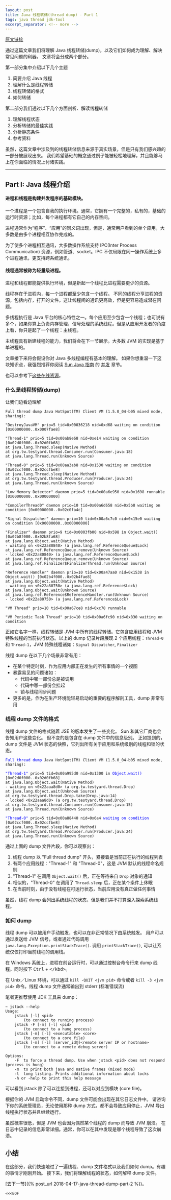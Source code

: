 ```yaml
---
layout: post
title: Java 线程转储(thread dump) - Part 1
tags: java thread jdk-tool
excerpt_separator: <!-- more -->
---
```


[原文链接](https://sites.google.com/site/threaddumps/java-thread-dumps)
 
通过这篇文章我们将理解 Java 线程转储(dump)，以及它们如何成为理解、解决常见问题的利器。
文章将会分成两个部分。

第一部分集中介绍以下几个主题

1. 简要介绍 Java 线程
1. 理解什么是线程转储
1. 线程转储的格式
1. 如何转储

<!-- more -->

第二部分我们通过以下几个方面剖析、解读线程转储

1. 理解线程状态
1. 分析转储的最佳实践
1. 分析静态条件
1. 参考资料

虽然，这篇文章中涉及到的线程转储信息来源于真实场景，但是只有我们感兴趣的一部分被展现出来。
我们希望基础的概念通过例子能被轻松地理解，并且能够马上在你面临的情况上付诸实践。

-----

## Part I: Java 线程介绍

#### 进程和线程是构建并发程序的基础模块。

一个进程是一个包含自我的执行环境。通常，它拥有一个完整的，私有的，基础的运行时资源；比如，每个进程都有它自己的内存空间。

进程通常作为“程序”、“应用”的同义词出现，但是，通常用户看到的单个应用，大多数是由多个进程相互协作完成的。

为了使多个进程相互通讯，大多数操作系统支持 IPC(Inter Process Communication) 资源，例如管道、socket。IPC 不仅局限在同一操作系统上多个进程通讯，更支持跨系统通讯。

#### 线程通常被称为轻量级进程。

进程和线程都能提供执行环境，但是新起一个线程比进程需要更少的资源。

线程存在于进程内，每一个进程都至少包含一个线程。
不同的线程分享进程的资源，包括内存，打开的文件。这让线程间的通讯更高效，但是更容易造成潜在问题。

多线程执行是 Java 平台的核心特性之一。每个应用至少包含一个线程；也可说有多个，如果你算上负责内存管理，信号处理的系统线程。但是从应用开发者的角度上看，你只是起了一个线程：主线程。

主线程具有新建线程的能力，我们将会在下一节展示。大多数 JVM 的实现是基于单进程的。

文章接下来将会假设你对 Java 多线程编程有基本的理解。
如果你想重温一下这块知识点，我强烈推荐你阅读 [Sun Java 指南](http://java.sun.com/docs/books/tutorial/) 的 [并发](http://java.sun.com/docs/books/tutorial/essential/concurrency/index.html) 章节。

也可以参考下[这些在线资源](http://www.google.com/search?q=programming%20java%20threads)。

### 什么是线程转储(dump)

让我们边看边理解

    Full thread dump Java HotSpot(TM) Client VM (1.5.0_04-b05 mixed mode, sharing):

    "DestroyJavaVM" prio=5 tid=0x00036218 nid=0xd68 waiting on condition [0x00000000..0x0007fae8]

    "Thread-1" prio=5 tid=0x00ab8e68 nid=0xe14 waiting on condition [0x02d0f000..0x02d0fb68]
    at java.lang.Thread.sleep(Native Method)
    at org.tw.testyard.thread.Consumer.run(Consumer.java:18)
    at java.lang.Thread.run(Unknown Source)

    "Thread-0" prio=5 tid=0x00aa3ab8 nid=0x1530 waiting on condition [0x02ccf000..0x02ccfbe8]
    at java.lang.Thread.sleep(Native Method)
    at org.tw.testyard.thread.Producer.run(Producer.java:24)
    at java.lang.Thread.run(Unknown Source)

    "Low Memory Detector" daemon prio=5 tid=0x00a6e950 nid=0x1698 runnable [0x00000000..0x00000000]

    "CompilerThread0" daemon prio=10 tid=0x00a6d658 nid=0x5b8 waiting on condition [0x00000000..0x02c0fa4c]

    "Signal Dispatcher" daemon prio=10 tid=0x00a6c7c0 nid=0x15e0 waiting on condition [0x00000000..0x00000000]

    "Finalizer" daemon prio=9 tid=0x0003fb00 nid=0x598 in Object.wait() [0x02b8f000..0x02b8fa68]
    at java.lang.Object.wait(Native Method)
    - waiting on <0x22a80840> (a java.lang.ref.ReferenceQueue$Lock)
    at java.lang.ref.ReferenceQueue.remove(Unknown Source)
    - locked <0x22a80840> (a java.lang.ref.ReferenceQueue$Lock)
    at java.lang.ref.ReferenceQueue.remove(Unknown Source)
    at java.lang.ref.Finalizer$FinalizerThread.run(Unknown Source)

    "Reference Handler" daemon prio=10 tid=0x00a47aa0 nid=0x1538 in Object.wait() [0x02b4f000..0x02b4fae8]
    at java.lang.Object.wait(Native Method)
    - waiting on <0x22a80750> (a java.lang.ref.Reference$Lock)
    at java.lang.Object.wait(Unknown Source)
    at java.lang.ref.Reference$ReferenceHandler.run(Unknown Source)
    - locked <0x22a80750> (a java.lang.ref.Reference$Lock)

    "VM Thread" prio=10 tid=0x00a67ce8 nid=0xc78 runnable

    "VM Periodic Task Thread" prio=10 tid=0x00a6fc90 nid=0x830 waiting on condition

正如它名字一样，线程转储是 JVM 中所有的线程转储。它包含应用线程和 JVM  特殊线程的当前执行状态。以上的 dump 记录片段展现 2 个应用线程：`Thread-0` 和 `Thread-1`，JVM 特殊线程诸如：`Signal Dispatcher`, `Finalizer`

线程 dump 在以下几个场景非常有用：

- 在某个特定时刻，作为应用内部正在发生的所有事情的一个视图
- 暴露易见的问题诸如：
    - 代码中哪一部份总是被调用
    - 代码中哪一部份会挂起
    - 锁与线程同步问题
- 更多的是，作为在生产环境能轻易启动的重要的程序解剖工具，dump 非常有用

### 线程 dump 文件的格式

线程 dump 文件的格式随着 JSE 的版本发生了一些变化。
Sun 和其它厂商也会告知用户这些变化。
但不变的是包含在 dump 文件中的信息级别。
正如提到的，dump 文件是 JVM 状态的快照，它列出所有关于应用和系统级别的线程和锁的状态。

<pre class="highlight"><code><span style="color:blue;">Full thread dump</span> Java HotSpot(TM) Client VM (1.5.0_04-b05 mixed mode, sharing):

<span style="color:blue;">"Thread-1"</span> prio=5 tid=0x00a995d0 nid=0x1300 in <span style="color:blue;">Object.wait()</span> [0x02d0f000..0x02d0fb68]
at java.lang.Object.wait(Native Method)
- waiting on <0x22aaa8d0> (a org.tw.testyard.thread.Drop)
at java.lang.Object.wait(Unknown Source)
at org.tw.testyard.thread.Drop.take(Drop.java:14)
- locked <0x22aaa8d0> (a org.tw.testyard.thread.Drop)
at org.tw.testyard.thread.Consumer.run(Consumer.java:15)
at java.lang.Thread.run(Unknown Source)

<span style="color:blue;">"Thread-0"</span> prio=5 tid=0x00a88440 nid=0x6a4 <span style="color:blue;">waiting on condition</span> [0x02ccf000..0x02ccfbe8]
at java.lang.Thread.sleep(Native Method)
at org.tw.testyard.thread.Producer.run(Producer.java:24)
at java.lang.Thread.run(Unknown Source)
</code></pre>

通过上面的 dump 文件片段，你可以观察出：
1. 线程 dump 以 "Full thread dump" 开头，紧接着是当前正在执行的线程列表
1. 有两个应用线程："Thread-1" 和 "Thread-0"，这是 JVM 默认的线程命名规则
1. "Thread-1" 在调用 `Object.wait()` 后，正在等待来自 `Drop` 对象的通知
1. 相似的，"Thread-0" 在调用了 `Thread.sleep` 后，正在某个条件上休眠
1. 在当前时刻，由于没有线程在可运行状态，当前应用没有真正做任何事情

虽然，线程 dump 会列出系统线程的状态，但是我们并不打算深入探索系统线程。

### 如何 dump

线程 dump 可以被用户手动触发，也可以在非正常情况下由系统触发。
用户可以通过发送给 JVM 信号，或者通过代码调用 `java.lang.Exception.printStackTrace()`.
调用 `printStackTrace()`, 可以让系统仅仅打印当前线程的调用栈。

在 Windows 系统上，进程在前台运行时，可以通过控制台命令行来 dump 线程。同时按下 <kbd>Ctrl</kbd> + <kbd>\</kbd>。 

在 Unix／Linux 环境，可以通过 `kill -QUIT <jvm pid>` 命令或者 `kill -3 <jvm pid>` 命令。线程 dump 文件通常输出到 stderr (标准错误流)

笔者更推荐使用 JDK 工具来 dump：

    ~ jstack --help
    Usage:
        jstack [-l] <pid>
            (to connect to running process)
        jstack -F [-m] [-l] <pid>
            (to connect to a hung process)
        jstack [-m] [-l] <executable> <core>
            (to connect to a core file)
        jstack [-m] [-l] [server_id@]<remote server IP or hostname>
            (to connect to a remote debug server)

    Options:
        -F  to force a thread dump. Use when jstack <pid> does not respond (process is hung)
        -m  to print both java and native frames (mixed mode)
        -l  long listing. Prints additional information about locks
        -h or -help to print this help message

可以看到 jstack 除了可以连接到进程，还可以对应到模块 (core file)。

根据你的 JVM 启动命令不同，dump 文件可能会出现在其它日志文件中。
请咨询下你的系统管理员，无论使用那种 dump 方式，都不会导致应用停止，JVM 导出线程执行状态并且继续运行。

虽然概率很低，但是 JVM 也会因为偶然某个线程的 dump 而导致 JVM 崩溃。
在日志中记录的信息非常详细。通常，你可以在其中发现是哪个线程导致了这次崩溃。
 
## 小结

在这部分，我们快速地过了一遍线程、dump 文件格式以及我们如何 dump。有趣的事情才刚刚开始。
接下来，我们将理解线程的状态，如何解释 dump 文件。

[去下一节]({% post_url 2018-04-17-java-thread-dump-part-2 %})。

`<<<EOF`